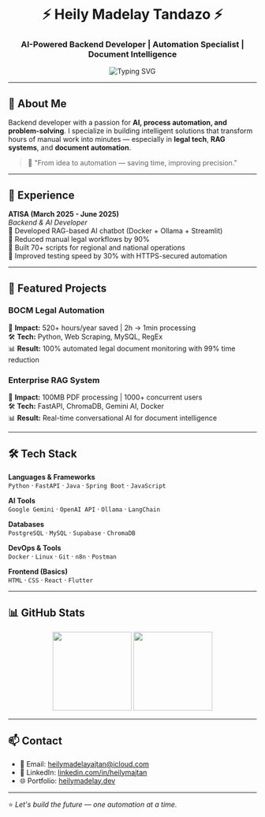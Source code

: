 <h1 align="center">⚡ Heily Madelay Tandazo ⚡</h1>
<h3 align="center">AI-Powered Backend Developer | Automation Specialist | Document Intelligence</h3>
<p align="center">
  <img src="https://readme-typing-svg.herokuapp.com?font=Fira+Code&pause=800&center=true&vCenter=true&color=58A6FF&width=700&lines=RAG+systems+%7C+Legal+AI+%7C+520%2B+hours+saved;From+manual+to+automated+in+minutes" alt="Typing SVG" />
</p>

---

## 🚀 About Me
Backend developer with a passion for **AI, process automation, and problem-solving**. I specialize in building intelligent solutions that transform hours of manual work into minutes — especially in **legal tech**, **RAG systems**, and **document automation**.

> 🧠 "From idea to automation — saving time, improving precision."

---

## 💼 Experience
**ATISA (March 2025 - June 2025)**  
*Backend & AI Developer*  
🔹 Developed RAG-based AI chatbot (Docker + Ollama + Streamlit)  
🔹 Reduced manual legal workflows by 90%  
🔹 Built 70+ scripts for regional and national operations  
🔹 Improved testing speed by 30% with HTTPS-secured automation

---

## 🚀 Featured Projects

### BOCM Legal Automation
🎯 **Impact:** 520+ hours/year saved | 2h → 1min processing  
🛠️ **Tech:** Python, Web Scraping, MySQL, RegEx  
📊 **Result:** 100% automated legal document monitoring with 99% time reduction

### Enterprise RAG System  
🎯 **Impact:** 100MB PDF processing | 1000+ concurrent users  
🛠️ **Tech:** FastAPI, ChromaDB, Gemini AI, Docker  
📊 **Result:** Real-time conversational AI for document intelligence

---

## 🛠️ Tech Stack
**Languages & Frameworks**  
`Python` · `FastAPI` · `Java` · `Spring Boot` · `JavaScript`

**AI Tools**  
`Google Gemini` · `OpenAI API` · `Ollama` · `LangChain`

**Databases**  
`PostgreSQL` · `MySQL` · `Supabase` · `ChromaDB`

**DevOps & Tools**  
`Docker` · `Linux` · `Git` · `n8n` · `Postman`

**Frontend (Basics)**  
`HTML` · `CSS` · `React` · `Flutter`

---

## 📊 GitHub Stats
<p align="center">
  <img height="160em" src="https://github-readme-stats.vercel.app/api?username=HeilyMadelay-hub&theme=tokyonight&show_icons=true&hide_border=true&count_private=true" />
  <img height="160em" src="https://github-readme-stats.vercel.app/api/top-langs/?username=HeilyMadelay-hub&theme=tokyonight&show_icons=true&hide_border=true&layout=compact" />
</p>

---

## 📫 Contact
- 📨 Email: [heilymadelayajtan@icloud.com](mailto:heilymadelayajtan@icloud.com)  
- 💼 LinkedIn: [linkedin.com/in/heilymajtan](https://linkedin.com/in/heilymajtan)  
- 🌐 Portfolio: [heilymadelay.dev](https://heilymadelay.dev)

---

⭐ *Let's build the future — one automation at a time.*

